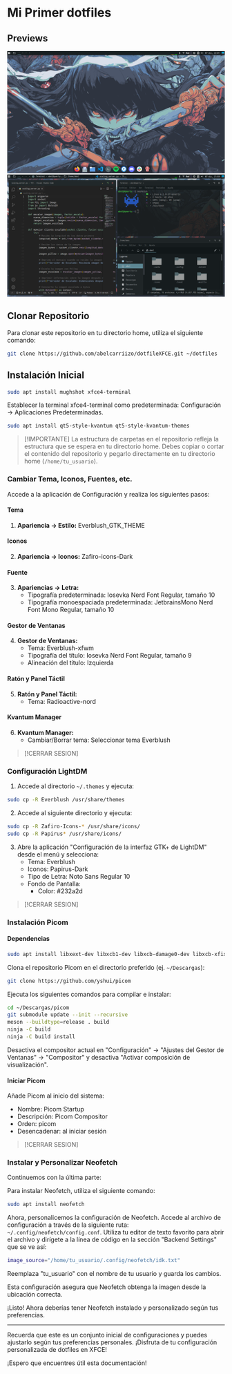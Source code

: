 # Mi Primer dotfiles

## Previews
![Main Preview](previews/main_preview.png)
![Window Preview](previews/window_preview.png)

## Clonar Repositorio
Para clonar este repositorio en tu directorio home, utiliza el siguiente comando:

```bash
git clone https://github.com/abelcarriizo/dotfileXFCE.git ~/dotfiles
```

## Instalación Inicial

```bash
sudo apt install mughshot xfce4-terminal
```

Establecer la terminal xfce4-terminal como predeterminada: Configuración -> Aplicaciones Predeterminadas.

```bash
sudo apt install qt5-style-kvantum qt5-style-kvantum-themes
```

> [!IMPORTANTE]
> La estructura de carpetas en el repositorio refleja la estructura que se espera en tu directorio home. Debes copiar o cortar el contenido del repositorio y pegarlo directamente en tu directorio home (`/home/tu_usuario`).


### Cambiar Tema, Iconos, Fuentes, etc.

Accede a la aplicación de Configuración y realiza los siguientes pasos:

#### Tema
1. **Apariencia -> Estilo:** Everblush_GTK_THEME

#### Iconos
2. **Apariencia -> Iconos:** Zafiro-icons-Dark

#### Fuente
3. **Apariencias -> Letra:**
   - Tipografía predeterminada: Iosevka Nerd Font Regular, tamaño 10
   - Tipografía monoespaciada predeterminada: JetbrainsMono Nerd Font Mono Regular, tamaño 10

#### Gestor de Ventanas
4. **Gestor de Ventanas:**
   - Tema: Everblush-xfwm
   - Tipografía del título: Iosevka Nerd Font Regular, tamaño 9
   - Alineación del título: Izquierda

#### Ratón y Panel Táctil
5. **Ratón y Panel Táctil:**
   - Tema: Radioactive-nord

#### Kvantum Manager
6. **Kvantum Manager:**
   - Cambiar/Borrar tema: Seleccionar tema Everblush

> [!CERRAR SESION]

### Configuración LightDM

1. Accede al directorio `~/.themes` y ejecuta:

```bash
sudo cp -R Everblush /usr/share/themes
```

2. Accede al siguiente directorio y ejecuta:

```bash
sudo cp -R Zafiro-Icons-* /usr/share/icons/
sudo cp -R Papirus* /usr/share/icons/
```

3. Abre la aplicación "Configuración de la interfaz GTK+ de LightDM" desde el menú y selecciona:
   - Tema: Everblush
   - Iconos: Papirus-Dark 
   - Tipo de Letra: Noto Sans Regular 10
   - Fondo de Pantalla:
      - Color: #232a2d

> [!CERRAR SESION]

### Instalación Picom

#### Dependencias

```bash
sudo apt install libxext-dev libxcb1-dev libxcb-damage0-dev libxcb-xfixes0-dev libxcb-shape0-dev libxcb-render-util0-dev libxcb-render0-dev libxcb-randr0-dev libxcb-composite0-dev libxcb-image0-dev libxcb-present-dev libxcb-xinerama0-dev libxcb-glx0-dev libpixman-1-dev libdbus-1-dev libconfig-dev libgl1-mesa-dev libpcre2-dev libpcre3-dev libevdev-dev uthash-dev libev-dev libx11-xcb-dev meson libxcb-util1 libxcb-util-dev libxcb-dpms0 libxcb-dpms0-dev
```

Clona el repositorio Picom en el directorio preferido (ej. `~/Descargas`):

```bash
git clone https://github.com/yshui/picom
```

Ejecuta los siguientes comandos para compilar e instalar:

```bash
cd ~/Descargas/picom
git submodule update --init --recursive
meson --buildtype=release . build
ninja -C build
ninja -C build install
```

Desactiva el compositor actual en "Configuración" -> "Ajustes del Gestor de Ventanas" -> "Compositor" y desactiva "Activar composición de visualización".

#### Iniciar Picom

Añade Picom al inicio del sistema:
   - Nombre: Picom Startup
   - Descripción: Picom Compositor
   - Orden: picom
   - Desencadenar: al iniciar sesión

> [!CERRAR SESION]

### Instalar y Personalizar Neofetch
Continuemos con la última parte:

Para instalar Neofetch, utiliza el siguiente comando:

```bash
sudo apt install neofetch
```

Ahora, personalicemos la configuración de Neofetch. Accede al archivo de configuración a través de la siguiente ruta: `~/.config/neofetch/config.conf`. Utiliza tu editor de texto favorito para abrir el archivo y dirígete a la línea de código en la sección "Backend Settings" que se ve así:

```bash
image_source="/home/tu_usuario/.config/neofetch/idk.txt"
```

Reemplaza "tu_usuario" con el nombre de tu usuario y guarda los cambios.

Esta configuración asegura que Neofetch obtenga la imagen desde la ubicación correcta.

¡Listo! Ahora deberías tener Neofetch instalado y personalizado según tus preferencias.

---
Recuerda que este es un conjunto inicial de configuraciones y puedes ajustarlo según tus preferencias personales. ¡Disfruta de tu configuración personalizada de dotfiles en XFCE!

¡Espero que encuentres útil esta documentación!
